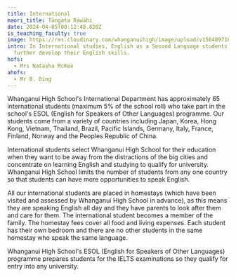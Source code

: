```yaml
---
title: International
maori_title: Tāngata Rāwāhi
date: 2024-04-05T08:12:48.820Z
is_teaching_faculty: true
image: https://res.cloudinary.com/whanganuihigh/image/upload/v1564097186/faculties/International_-_combined.jpg
intro: In International studies, English as a Second Language students can
  further develop their English skills.
hofs:
  - Mrs Natasha McKee
ahofs:
  - Mr B. Ding
---
```

Whanganui High School's International Department has approximately 65 international students (maximum 5% of the school roll) who take part in the school's ESOL (English for Speakers of Other Languages) programme. Our students come from a variety of countries including Japan, Korea, Hong Kong, Vietnam, Thailand, Brazil, Pacific Islands, Germany, Italy, France, Finland, Norway and the Peoples Republic of China.

International students select Whanganui High School for their education when they want to be away from the distractions of the big cities and concentrate on learning English and studying to qualify for university. Whanganui High School limits the number of students from any one country so that students can have more opportunities to speak English.

All our international students are placed in homestays (which have been visited and assessed by Whanganui High School in advance), as this means they are speaking English all day and they have parents to look after them and care for them. The international student becomes a member of the family.
 The homestay fees cover all food and living expenses. Each student has their own bedroom and there are no other students in the same homestay who speak the same language.

Whanganui High School's ESOL (English for Speakers of Other Languages) programme prepares students for the IELTS examinations so they qualify for entry into any university.
